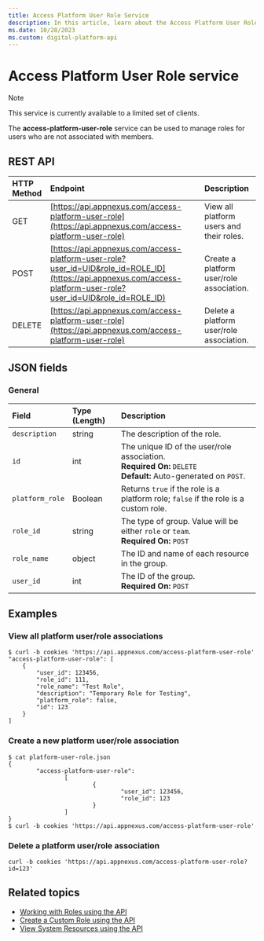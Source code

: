 ```yaml
---
title: Access Platform User Role Service
description: In this article, learn about the Access Platform User Role service, their JSON fields, and REST API with thorough examples.
ms.date: 10/28/2023
ms.custom: digital-platform-api
---
```


# Access Platform User Role service

> [!NOTE]
> This service is currently available to a limited set of clients.

The **access-platform-user-role** service can be used to manage roles for users who are not associated with members.

## REST API

| HTTP Method | Endpoint | Description |
|:---|:---|:---|
| GET | [https://api.appnexus.com/access-platform-user-role](https://api.appnexus.com/access-platform-user-role) | View all platform users and their roles. |
| POST | [https://api.appnexus.com/access-platform-user-role?user_id=UID&role_id=ROLE_ID](https://api.appnexus.com/access-platform-user-role?user_id=UID&role_id=ROLE_ID) | Create a platform user/role association. |
| DELETE | [https://api.appnexus.com/access-platform-user-role](https://api.appnexus.com/access-platform-user-role) | Delete a platform user/role association. |

## JSON fields

### General

| Field | Type (Length) | Description |
|:---|:---|:---|
| `description` | string | The description of the role. |
| `id` | int | The unique ID of the user/role association.<br>**Required On:** `DELETE`<br>**Default:** Auto-generated on `POST`. |
| `platform_role` | Boolean | Returns `true` if the role is a platform role; `false` if the role is a custom role. |
| `role_id` | string | The type of group. Value will be either `role` or `team`.<br>**Required On:** `POST` |
| `role_name` | object | The ID and name of each resource in the group. |
| `user_id` | int | The ID of the group.<br>**Required On:** `POST` |

## Examples

### View all platform user/role associations

```
$ curl -b cookies 'https://api.appnexus.com/access-platform-user-role'
"access-platform-user-role": [
    {
        "user_id": 123456,
        "role_id": 111,
        "role_name": "Test Role",
        "description": "Temporary Role for Testing",
        "platform_role": false,
        "id": 123
    }
]
```

### Create a new platform user/role association

```
$ cat platform-user-role.json
{
        "access-platform-user-role": 
                [
                        {
                                "user_id": 123456,
                                "role_id": 123
                        }
                ]
}
$ curl -b cookies 'https://api.appnexus.com/access-platform-user-role'
```

### Delete a platform user/role association

```
curl -b cookies 'https://api.appnexus.com/access-platform-user-role?id=123'
```

## Related topics

- [Working with Roles using the API](working-with-roles-using-the-api.md)
- [Create a Custom Role using the API](create-a-custom-role-using-the-api.md)
- [View System Resources using the API](view-system-resources-using-the-api.md)
